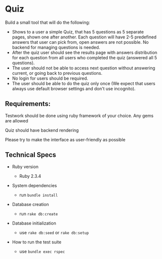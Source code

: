 # Quiz

Build a small tool that will do the following:

 - Shows to a user a simple Quiz, that has 5 questions as 5 separate pages, shown one after another. Each question will have 2-5 predefined answers that user can pick from, open answers are not possible. No backend for managing questions is needed.
 - After the quiz user should see the results page with answers distribution for each question from all users who completed the quiz (answered all 5 questions).
 - The user should not be able to access next question without answering current, or going back to previous questions.
 - No login for users should be required.
 - The user should be able to do the quiz only once (We expect that users always use default browser settings and don't use incognito).

## Requirements:
Testwork should be done using ruby framework of your choice.
Any gems are allowed

Quiz should have backend rendering


Please try to make the interface as user-friendly as possible


## Technical Specs
* Ruby version
  * Ruby 2.3.4


* System dependencies
  * run `bundle install`


* Database creation
  * run `rake db:create`


* Database initialization
  * use `rake db:seed` or `rake db:setup`


* How to run the test suite
  * use `bundle exec rspec`
